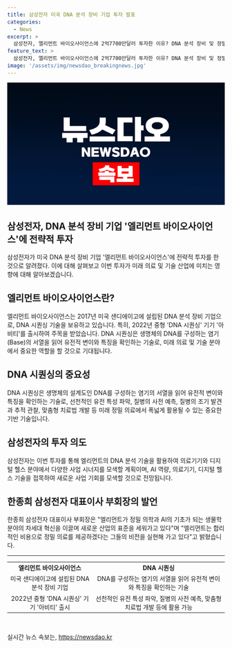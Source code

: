 ```yaml
---
title: 삼성전자 미국 DNA 분석 장비 기업 투자 발표
categories:
  - News
excerpt: >
  삼성전자, 엘리먼트 바이오사이언스에 2억7700만달러 투자한 이유? DNA 분석 장비 및 정밀 의료 기술에 대한 시너지 효과 기대 - 삼성전자가 미국 기업 엘리먼트 바이오사이언스에 전략적 투자를 진행했다. 엘리먼트는 저비용 고정확도의 DNA 시퀀싱 기술을 보유하며, 삼성전자는 이를 통해 AI 및 의료기기 기술과의 시너지를 기대하고 있다. DNA 시퀀싱 기술은 정밀 의료 분야에서 유전적 변이 확인과 맞춤형 치료법 개발에 활용되며, 삼성전자는 이를 기반으로 새로운 사업 기회를 모색할 계획이다.
feature_text: >
  삼성전자, 엘리먼트 바이오사이언스에 2억7700만달러 투자한 이유? DNA 분석 장비 및 정밀 의료 기술에 대한 시너지 효과 기대 - 삼성전자가 미국 기업 엘리먼트 바이오사이언스에 전략적 투자를 진행했다. 엘리먼트는 저비용 고정확도의 DNA 시퀀싱 기술을 보유하며, 삼성전자는 이를 통해 AI 및 의료기기 기술과의 시너지를 기대하고 있다. DNA 시퀀싱 기술은 정밀 의료 분야에서 유전적 변이 확인과 맞춤형 치료법 개발에 활용되며, 삼성전자는 이를 기반으로 새로운 사업 기회를 모색할 계획이다.
image: '/assets/img/newsdao_breakingnews.jpg'
---
```


<p><img src="/assets/img/newsdao_breakingnews.jpg" alt="koreaapp 속보" /></p>

<h2>삼성전자, DNA 분석 장비 기업 '엘리먼트 바이오사이언스'에 전략적 투자</h2>

<p data-ke-size="size16">삼성전자가 미국 DNA 분석 장비 기업 '엘리먼트 바이오사이언스'에 전략적 투자를 한 것으로 알려졌다. 이에 대해 살펴보고 이번 투자가 미래 의료 및 기술 산업에 미치는 영향에 대해 알아보겠습니다.</p>

<h2 data-ke-size="size26">엘리먼트 바이오사이언스란?</h2>

<p data-ke-size="size16">엘리먼트 바이오사이언스는 2017년 미국 샌디에이고에 설립된 DNA 분석 장비 기업으로, DNA 시퀀싱 기술을 보유하고 있습니다. 특히, 2022년 중형 'DNA 시퀀싱' 기기 '아비티'를 출시하여 주목을 받았습니다. DNA 시퀀싱은 생명체의 DNA를 구성하는 염기(Base)의 서열을 읽어 유전적 변이와 특징을 확인하는 기술로, 미래 의료 및 기술 분야에서 중요한 역할을 할 것으로 기대됩니다.</p>

<h2 data-ke-size="size26">DNA 시퀀싱의 중요성</h2>

<p data-ke-size="size16">DNA 시퀀싱은 생명체의 설계도인 DNA를 구성하는 염기의 서열을 읽어 유전적 변이와 특징을 확인하는 기술로, 선천적인 유전 특성 파악, 질병의 사전 예측, 질병의 조기 발견과 추적 관찰, 맞춤형 치료법 개발 등 미래 정밀 의료에서 폭넓게 활용될 수 있는 중요한 기반 기술입니다.</p>

<h2 data-ke-size="size26">삼성전자의 투자 의도</h2>

<p data-ke-size="size16">삼성전자는 이번 투자를 통해 엘리먼트의 DNA 분석 기술을 활용하여 의료기기와 디지털 헬스 분야에서 다양한 사업 시너지를 모색할 계획이며, AI 역량, 의료기기, 디지털 헬스 기술을 접목하여 새로운 사업 기회를 모색할 것으로 전망됩니다.</p>

<h2 data-ke-size="size26">한종희 삼성전자 대표이사 부회장의 발언</h2>

<p data-ke-size="size16">한종희 삼성전자 대표이사 부회장은 "엘리먼트가 정밀 의학과 AI의 기초가 되는 생물학 분야의 차세대 혁신을 이끌며 새로운 산업의 표준을 세워가고 있다"며 "엘리먼트는 합리적인 비용으로 정밀 의료를 제공하겠다는 그들의 비전을 실현해 가고 있다"고 밝혔습니다.</p>

<hr>

<table>
  <tbody>
    <tr>
      <td style="text-align: center; height: 17px;"><b>엘리먼트 바이오사이언스</b></td>
      <td style="text-align: center; height: 17px;"><b>DNA 시퀀싱</b></td>
    </tr>
    <tr>
      <td style="text-align: center; height: 17px;">미국 샌디에이고에 설립된 DNA 분석 장비 기업</td>
      <td style="text-align: center; height: 17px;">DNA를 구성하는 염기의 서열을 읽어 유전적 변이와 특징을 확인하는 기술</td>
    </tr>
    <tr>
      <td style="text-align: center; height: 17px;">2022년 중형 'DNA 시퀀싱' 기기 '아비티' 출시</td>
      <td style="text-align: center; height: 17px;">선천적인 유전 특성 파악, 질병의 사전 예측, 맞춤형 치료법 개발 등에 활용 가능</td>
    </tr>
  </tbody>
</table>

<p data-ke-size="size16">&nbsp;</p>
실시간 뉴스 속보는, <a href="https://newsdao.kr" rel="dofollow">https://newsdao.kr</a>


